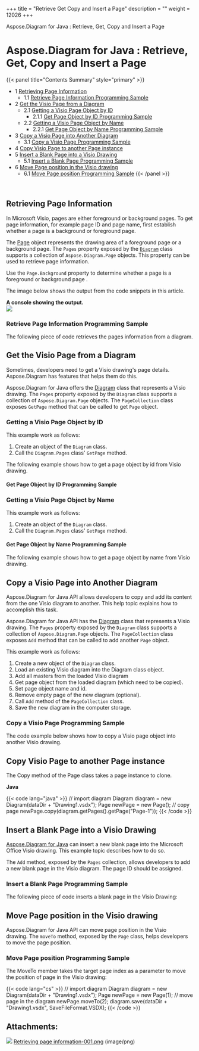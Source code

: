 +++
title = "Retrieve Get Copy and Insert a Page" 
description = "" 
weight = 12026 
+++

Aspose.Diagram for Java : Retrieve, Get, Copy and Insert a Page  

# Aspose.Diagram for Java : Retrieve, Get, Copy and Insert a Page


{{< panel title="Contents Summary" style="primary" >}}
*   1 [Retrieving Page Information](#Retrieve,Get,CopyandInsertaPage-RetrievingPageInformation)
    *   1.1 [Retrieve Page Information Programming Sample](#Retrieve,Get,CopyandInsertaPage-RetrievePageInformationProgrammingSample)
*   2 [Get the Visio Page from a Diagram](#Retrieve,Get,CopyandInsertaPage-GettheVisioPagefromaDiagram)
    *   2.1 [Getting a Visio Page Object by ID](#Retrieve,Get,CopyandInsertaPage-GettingaVisioPageObjectbyID)
        *   2.1.1 [Get Page Object by ID Programming Sample](#Retrieve,Get,CopyandInsertaPage-GetPageObjectbyIDProgrammingSample)
    *   2.2 [Getting a Visio Page Object by Name](#Retrieve,Get,CopyandInsertaPage-GettingaVisioPageObjectbyName)
        *   2.2.1 [Get Page Object by Name Programming Sample](#Retrieve,Get,CopyandInsertaPage-GetPageObjectbyNameProgrammingSample)
*   3 [Copy a Visio Page into Another Diagram](#Retrieve,Get,CopyandInsertaPage-CopyaVisioPageintoAnotherDiagram)
    *   3.1 [Copy a Visio Page Programming Sample](#Retrieve,Get,CopyandInsertaPage-CopyaVisioPageProgrammingSample)
*   4 [Copy Visio Page to another Page instance](#Retrieve,Get,CopyandInsertaPage-CopyVisioPagetoanotherPageinstance)
*   5 [Insert a Blank Page into a Visio Drawing](#Retrieve,Get,CopyandInsertaPage-InsertaBlankPageintoaVisioDrawing)
    *   5.1 [Insert a Blank Page Programming Sample](#Retrieve,Get,CopyandInsertaPage-InsertaBlankPageProgrammingSample)
*   6 [Move Page position in the Visio drawing](#Retrieve,Get,CopyandInsertaPage-MovePagepositionintheVisiodrawing)
    *   6.1 [Move Page position Programming Sample](#Retrieve,Get,CopyandInsertaPage-MovePagepositionProgrammingSample)
{{< /panel >}}
 

 

## Retrieving Page Information

In Microsoft Visio, pages are either foreground or background pages. To get page information, for example page ID and page name, first establish whether a page is a background or foreground page.

The [Page](http://www.aspose.com/api/java/diagram/com.aspose.diagram/classes/Page) object represents the drawing area of a foreground page or a background page. The `Pages` property exposed by the [`Diagram`](http://www.aspose.com/api/java/diagram/com.aspose.diagram/index) class supports a collection of `Aspose.Diagram.Page` objects. This property can be used to retrieve page information.

Use the `Page.Background` property to determine whether a page is a foreground or background page .

The image below shows the output from the code snippets in this article.

**A console showing the output.**  
![](https://docs2.aspose.com/diagram/java/attachments/18612237/18809119.png)

### Retrieve Page Information Programming Sample

The following piece of code retrieves the pages information from a diagram.

## Get the Visio Page from a Diagram

Sometimes, developers need to get a Visio drawing's page details. Aspose.Diagram has features that helps them do this.

Aspose.Diagram for Java offers the [Diagram](http://www.aspose.com/api/java/diagram/com.aspose.diagram/index) class that represents a Visio drawing. The `Pages` property exposed by the `Diagram` class supports a collection of `Aspose.Diagram.Page` objects. The `PageCollection` class exposes `GetPage` method that can be called to get `Page` object.

### Getting a Visio Page Object by ID

This example work as follows:

1.  Create an object of the `Diagram` class.
2.  Call the `Diagram.Pages` class' `GetPage` method.

The following example shows how to get a page object by id from Visio drawing.

#### Get Page Object by ID Programming Sample

### Getting a Visio Page Object by Name

This example work as follows:

1.  Create an object of the `Diagram` class.
2.  Call the `Diagram.Pages` class' `GetPage` method.

#### Get Page Object by Name Programming Sample

The following example shows how to get a page object by name from Visio drawing.

## Copy a Visio Page into Another Diagram

Aspose.Diagram for Java API allows developers to copy and add its content from the one Visio diagram to another. This help topic explains how to accomplish this task.

Aspose.Diagram for Java API has the [Diagram](http://www.aspose.com/api/java/diagram/com.aspose.diagram/index) class that represents a Visio drawing. The `Pages` property exposed by the `Diagram` class supports a collection of `Aspose.Diagram.Page` objects. The `PageCollection` class exposes `Add` method that can be called to add another `Page` object.

This example work as follows:

1.  Create a new object of the `Diagram` class.
2.  Load an existing Visio diagram into the Diagram class object.
3.  Add all masters from the loaded Visio diagram
4.  Get page object from the loaded diagram (which need to be copied).
5.  Set page object name and id.
6.  Remove empty page of the new diagram (optional).
7.  Call `Add` method of the `PageCollection` class.
8.  Save the new diagram in the computer storage.

### Copy a Visio Page Programming Sample

The code example below shows how to copy a Visio page object into another Visio drawing.

## Copy Visio Page to another Page instance

The Copy method of the Page class takes a page instance to clone.

**Java**

{{< code lang="java" >}}
// import diagram
Diagram diagram = new Diagram(dataDir + "Drawing1.vsdx");
Page newPage = new Page();
// copy page
newPage.copy(diagram.getPages().getPage("Page-1"));
{{< /code >}}

## Insert a Blank Page into a Visio Drawing

[Aspose.Diagram for Java](https://products.aspose.com/diagram/java) can insert a new blank page into the Microsoft Office Visio drawing. This example topic describes how to do so.

The `Add` method, exposed by the `Pages` collection, allows developers to add a new blank page in the Visio diagram. The page ID should be assigned.

### Insert a Blank Page Programming Sample

The following piece of code inserts a blank page in the Visio Drawing:

## Move Page position in the Visio drawing

Aspose.Diagram for Java API can move page position in the Visio drawing. The `moveTo` method, exposed by the `Page` class, helps developers to move the page position.

### Move Page position Programming Sample

The MoveTo member takes the target page index as a parameter to move the position of page in the Visio drawing:

{{< code lang="cs" >}}
// import diagram
Diagram diagram = new Diagram(dataDir + "Drawing1.vsdx");
Page newPage = new Page(1);
// move page in the diagram
newPage.moveTo(2);
diagram.save(dataDir + "Drawing1.vsdx", SaveFileFormat.VSDX);
{{< /code >}}

## Attachments:

![](https://docs2.aspose.com/diagram/java/images/icons/bullet_blue.gif) [Retrieving page information-001.png](https://docs2.aspose.com/diagram/java/attachments/18612237/18809119.png) (image/png)  

